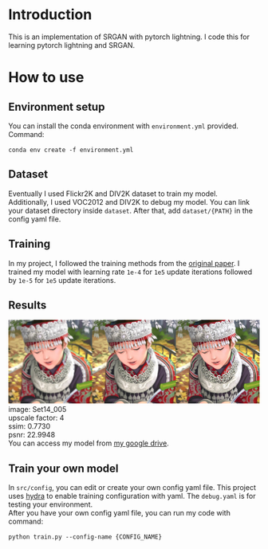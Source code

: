 # Introduction
This is an implementation of SRGAN with pytorch lightning. I code this for learning pytorch lightning and SRGAN.

# How to use
## Environment setup
You can install the conda environment with `environment.yml` provided. Command:
```
conda env create -f environment.yml
```
## Dataset
Eventually I used Flickr2K and DIV2K dataset to train my model. Additionally, I used VOC2012 and DIV2K to debug my model. You can link your dataset directory inside `dataset`. After that, add `dataset/{PATH}` in the config yaml file.
## Training
In my project, I followed the training methods from the [original paper](https://arxiv.org/abs/1609.04802). I trained my model with learning rate `1e-4` for `1e5` update iterations followed by `1e-5` for `1e5` update iterations.
## Results
![result_img](results/output.png)
image: Set14_005\
upscale factor: 4\
ssim: 0.7730\
psnr: 22.9948\
You can access my model from [my google drive](https://drive.google.com/drive/folders/1PtrEf9SPIGnfqTFKDxm0-nDGyL9jTQCf?usp=sharing).

## Train your own model
In `src/config`, you can edit or create your own config yaml file. This project uses [hydra](https://hydra.cc/) to enable training configuration with yaml. The `debug.yaml` is for testing your environment. \
After you have your own config yaml file, you can run my code with command: 
```
python train.py --config-name {CONFIG_NAME}
```